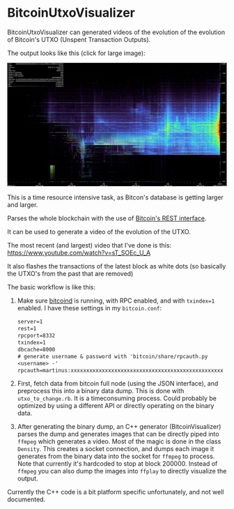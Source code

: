 # BitcoinUtxoVisualizer

BitcoinUtxoVisualizer can generated videos of the evolution of the evolution of Bitcoin's UTXO (Unspent Transaction Outputs).

The output looks like this (click for large image):

[![Bitcoin UTXO still image](doc/img_0661045_small.jpg)](doc/img_0661045_compressed.png)

This is a time resource intensive task, as Bitcon's database is getting larger and larger.



Parses the whole blockchain with the use of 
[Bitcoin's REST interface](https://github.com/bitcoin/bitcoin/blob/master/doc/REST-interface.md).

It can be used to generate a video of the evolution of the UTXO.

The most recent (and largest) video that I've done is this: https://www.youtube.com/watch?v=sT_SOEc_U_A

It also flashes the transactions of the latest block as white dots (so basically the UTXO's from the past that are removed)

The basic workflow is like this:

1. Make sure [bitcoind](https://bitcoin.org/en/bitcoin-core/) is running, with RPC enabled, and with `txindex=1` enabled. I have these settings in my `bitcoin.conf`:
   ```
   server=1
   rest=1
   rpcport=8332
   txindex=1
   dbcache=8000
   # generate username & password with 'bitcoin/share/rpcauth.py <username> -'
   rpcauth=martinus:xxxxxxxxxxxxxxxxxxxxxxxxxxxxxxxxxxxxxxxxxxxxxxxxx
   ```

1. First, fetch data from bitcoin full node (using the JSON interface), and preprocess this into a binary data dump. This is done with `utxo_to_change.rb`. It is a timeconsuming process. Could probably be optimized by using a different API or directly operating on the binary data.

1. After generating the binary dump, an C++ generator (BitcoinVisualizer) parses the dump and generates images that can be directly piped into `ffmpeg` which generates a video. Most of the magic is done in the class `Density`. This creates a socket connection, and dumps each image it generates from the binary data into the socket for `ffmpeg` to process. Note that currently it's hardcoded to stop at block 200000. Instead of `ffmpeg` you can also dump the images into `ffplay` to directly visualize the output.

Currently the C++ code is a bit platform specific unfortunately, and not well documented.
